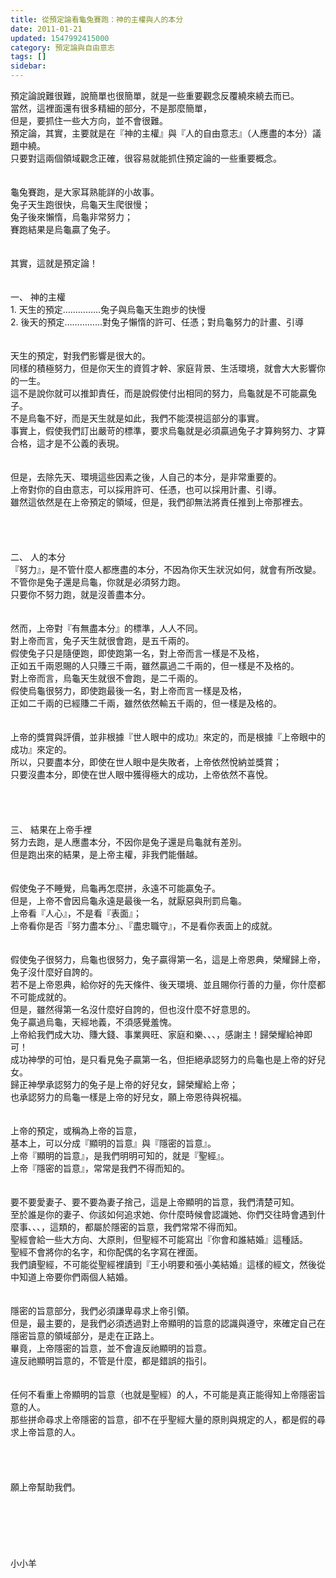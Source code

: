 ```yaml
---
title: 從預定論看龜兔賽跑：神的主權與人的本分
date: 2011-01-21
updated: 1547992415000
category: 預定論與自由意志
tags: []
sidebar: 
---
```


<p>預定論說難很難，說簡單也很簡單，就是一些重要觀念反覆繞來繞去而已。<br/>當然，這裡面還有很多精細的部分，不是那麼簡單，<br/>但是，要抓住一些大方向，並不會很難。<br/><!--more-->預定論，其實，主要就是在『神的主權』與『人的自由意志』（人應盡的本分）議題中繞。<br/>只要對這兩個領域觀念正確，很容易就能抓住預定論的一些重要概念。<br/><br/><br/>龜兔賽跑，是大家耳熟能詳的小故事。<br/>兔子天生跑很快，烏龜天生爬很慢；<br/>兔子後來懶惰，烏龜非常努力；<br/>賽跑結果是烏龜贏了兔子。<br/><br/><br/>其實，這就是預定論！<br/><br/><br/>一、	神的主權<br/>1.	天生的預定……………兔子與烏龜天生跑步的快慢<br/>2.	後天的預定……………對兔子懶惰的許可、任憑；對烏龜努力的計畫、引導<br/><br/><br/>天生的預定，對我們影響是很大的。<br/>同樣的積極努力，但是你天生的資質才幹、家庭背景、生活環境，就會大大影響你的一生。<br/>這不是說你就可以推卸責任，而是說假使付出相同的努力，烏龜就是不可能贏兔子。<br/>不是烏龜不好，而是天生就是如此，我們不能漠視這部分的事實。<br/>事實上，假使我們訂出嚴苛的標準，要求烏龜就是必須贏過兔子才算夠努力、才算合格，這才是不公義的表現。<br/><br/><br/>但是，去除先天、環境這些因素之後，人自己的本分，是非常重要的。<br/>上帝對你的自由意志，可以採用許可、任憑，也可以採用計畫、引導。<br/>雖然這依然是在上帝預定的領域，但是，我們卻無法將責任推到上帝那裡去。<br/><br/><br/><br/><br/>二、	人的本分<br/>『努力』，是不管什麼人都應盡的本分，不因為你天生狀況如何，就會有所改變。<br/>不管你是兔子還是烏龜，你就是必須努力跑。<br/>只要你不努力跑，就是沒善盡本分。<br/><br/><br/>然而，上帝對『有無盡本分』的標準，人人不同。<br/>對上帝而言，兔子天生就很會跑，是五千兩的。<br/>假使兔子只是隨便跑，即使跑第一名，對上帝而言一樣是不及格，<br/>正如五千兩恩賜的人只賺三千兩，雖然贏過二千兩的，但一樣是不及格的。<br/>對上帝而言，烏龜天生就很不會跑，是二千兩的。<br/>假使烏龜很努力，即使跑最後一名，對上帝而言一樣是及格，<br/>正如二千兩的已經賺二千兩，雖然依然輸五千兩的，但一樣是及格的。<br/><br/><br/>上帝的獎賞與評價，並非根據『世人眼中的成功』來定的，而是根據『上帝眼中的成功』來定的。<br/>所以，只要盡本分，即使在世人眼中是失敗者，上帝依然悅納並獎賞；<br/>只要沒盡本分，即使在世人眼中獲得極大的成功，上帝依然不喜悅。<br/><br/><br/><br/><br/>三、	結果在上帝手裡<br/>努力去跑，是人應盡本分，不因你是兔子還是烏龜就有差別。<br/>但是跑出來的結果，是上帝主權，非我們能僭越。<br/><br/><br/>假使兔子不睡覺，烏龜再怎麼拼，永遠不可能贏兔子。<br/>但是，上帝不會因烏龜永遠是最後一名，就厭惡與刑罰烏龜。<br/>上帝看『人心』，不是看『表面』；<br/>上帝看你是否『努力盡本分』、『盡忠職守』，不是看你表面上的成就。<br/><br/><br/>假使兔子很努力，烏龜也很努力，兔子贏得第一名，這是上帝恩典，榮耀歸上帝，兔子沒什麼好自誇的。<br/>若不是上帝恩典，給你好的先天條件、後天環境、並且賜你行善的力量，你什麼都不可能成就的。<br/>但是，雖然得第一名沒什麼好自誇的，但也沒什麼不好意思的。<br/>兔子贏過烏龜，天經地義，不須感覺羞愧。<br/>上帝給我們成大功、賺大錢、事業興旺、家庭和樂、、、，感謝主！歸榮耀給神即可！<br/>成功神學的可怕，是只看見兔子贏第一名，但拒絕承認努力的烏龜也是上帝的好兒女。<br/>歸正神學承認努力的兔子是上帝的好兒女，歸榮耀給上帝；<br/>也承認努力的烏龜一樣是上帝的好兒女，願上帝恩待與祝福。<br/><br/><br/>上帝的預定，或稱為上帝的旨意，<br/>基本上，可以分成『顯明的旨意』與『隱密的旨意』。<br/>上帝『顯明的旨意』，是我們明明可知的，就是『聖經』。<br/>上帝『隱密的旨意』，常常是我們不得而知的。<br/><br/><br/>要不要愛妻子、要不要為妻子捨己，這是上帝顯明的旨意，我們清楚可知。<br/>至於誰是你的妻子、你該如何追求她、你什麼時候會認識她、你們交往時會遇到什麼事、、、，這類的，都屬於隱密的旨意，我們常常不得而知。<br/>聖經會給一些大方向、大原則，但聖經不可能寫出『你會和誰結婚』這種話。<br/>聖經不會將你的名字，和你配偶的名字寫在裡面。<br/>我們讀聖經，不可能從聖經裡讀到『王小明要和張小美結婚』這樣的經文，然後從中知道上帝要你們兩個人結婚。<br/><br/><br/>隱密的旨意部分，我們必須謙卑尋求上帝引領。<br/>但是，最主要的，是我們必須透過對上帝顯明的旨意的認識與遵守，來確定自己在隱密旨意的領域部分，是走在正路上。<br/>畢竟，上帝隱密的旨意，並不會違反祂顯明的旨意。<br/>違反祂顯明旨意的，不管是什麼，都是錯誤的指引。<br/><br/><br/>任何不看重上帝顯明的旨意（也就是聖經）的人，不可能是真正能得知上帝隱密旨意的人。<br/>那些拼命尋求上帝隱密的旨意，卻不在乎聖經大量的原則與規定的人，都是假的尋求上帝旨意的人。<br/><br/><br/><br/><br/>願上帝幫助我們。<br/><br/><br/><br/><br/><br/><br/>小小羊
</p>